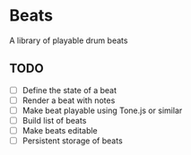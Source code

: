 # Beats

A library of playable drum beats

## TODO

- [ ] Define the state of a beat
- [ ] Render a beat with notes
- [ ] Make beat playable using Tone.js or similar
- [ ] Build list of beats
- [ ] Make beats editable
- [ ] Persistent storage of beats
